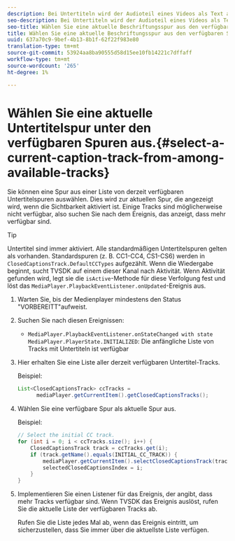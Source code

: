 ```yaml
---
description: Bei Untertiteln wird der Audioteil eines Videos als Text auf dem Bildschirm angezeigt, wenn der Ton nicht hörbar ist oder der Viewer schwer zu hören ist.
seo-description: Bei Untertiteln wird der Audioteil eines Videos als Text auf dem Bildschirm angezeigt, wenn der Ton nicht hörbar ist oder der Viewer schwer zu hören ist.
seo-title: Wählen Sie eine aktuelle Beschriftungsspur aus den verfügbaren Spuren
title: Wählen Sie eine aktuelle Beschriftungsspur aus den verfügbaren Spuren
uuid: 637a70c9-9bef-4b13-8b1f-62f22f983e80
translation-type: tm+mt
source-git-commit: 53924aa8ba90555d58d15ee10fb14221c7dffaff
workflow-type: tm+mt
source-wordcount: '265'
ht-degree: 1%

---
```



# Wählen Sie eine aktuelle Untertitelspur unter den verfügbaren Spuren aus.{#select-a-current-caption-track-from-among-available-tracks}

Sie können eine Spur aus einer Liste von derzeit verfügbaren Untertitelspuren auswählen. Dies wird zur aktuellen Spur, die angezeigt wird, wenn die Sichtbarkeit aktiviert ist. Einige Tracks sind möglicherweise nicht verfügbar, also suchen Sie nach dem Ereignis, das anzeigt, dass mehr verfügbar sind.

>[!TIP]
>
>Untertitel sind immer aktiviert. Alle standardmäßigen Untertitelspuren gelten als vorhanden. Standardspuren (z. B. CC1-CC4, CS1-CS6) werden in `ClosedCaptionsTrack.DefaultCCTypes` aufgezählt. Wenn die Wiedergabe beginnt, sucht TVSDK auf einem dieser Kanal nach Aktivität. Wenn Aktivität gefunden wird, legt sie die `isActive`-Methode für diese Verfolgung fest und löst das `MediaPlayer.PlaybackEventListener.onUpdated`-Ereignis aus.

1. Warten Sie, bis der Medienplayer mindestens den Status &quot;VORBEREITT&quot;aufweist.
1. Suchen Sie nach diesen Ereignissen:

   * `MediaPlayer.PlaybackEventListener.onStateChanged with state MediaPlayer.PlayerState.INITIALIZED`: Die anfängliche Liste von Tracks mit Untertiteln ist verfügbar

1. Hier erhalten Sie eine Liste aller derzeit verfügbaren Untertitel-Tracks.

   Beispiel:

   ```java
   List<ClosedCaptionsTrack> ccTracks = 
         mediaPlayer.getCurrentItem().getClosedCaptionsTracks();
   ```

1. Wählen Sie eine verfügbare Spur als aktuelle Spur aus.

   Beispiel:

   ```java
   // Select the initial CC track. 
   for (int i = 0; i < ccTracks.size(); i++) { 
       ClosedCaptionsTrack track = ccTracks.get(i); 
       if (track.getName().equals(INITIAL_CC_TRACK)) { 
           mediaPlayer.getCurrentItem().selectClosedCaptionsTrack(track); 
           selectedClosedCaptionsIndex = i; 
       } 
   }
   ```

1. Implementieren Sie einen Listener für das Ereignis, der angibt, dass mehr Tracks verfügbar sind. Wenn TVSDK das Ereignis auslöst, rufen Sie die aktuelle Liste der verfügbaren Tracks ab.

   Rufen Sie die Liste jedes Mal ab, wenn das Ereignis eintritt, um sicherzustellen, dass Sie immer über die aktuellste Liste verfügen.
